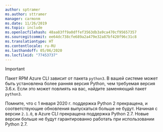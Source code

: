 ```yaml
---
author: sptramer
ms.author: sttramer
manager: carmonm
ms.date: 11/26/2019
ms.topic: include
ms.openlocfilehash: 48aa83ff9a0dffef3563db3a9ca470cf95657357
ms.sourcegitcommit: ee64dc738cfe689a2a479e32a87bf420f96c31c8
ms.translationtype: HT
ms.contentlocale: ru-RU
ms.lasthandoff: 05/06/2020
ms.locfileid: "77453737"
---
```

> [!IMPORTANT]
>
> Пакет RPM Azure CLI зависит от пакета `python3`. В вашей системе может быть установлена более ранняя версия Python, чем требуемая версия 3.6.x. Если это может повлиять на вас, найдите заменяющий пакет `python3`.
>
> Помните, что с 1 января 2020 г. поддержка Python 2 прекращена, и соответствующие обновления выпускаться больше не будут. Начиная с версии `2.1.0`, в Azure CLI прекращена поддержка Python 2.7. Новые версии больше не будут гарантированно работать при использовании Python 2.7.
